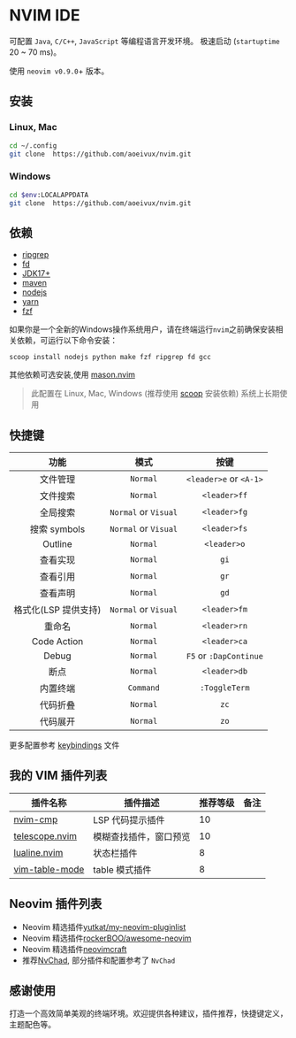 # NVIM IDE

可配置 `Java`, `C/C++`, `JavaScript` 等编程语言开发环境。 极速启动 (`startuptime` 20 ~ 70 ms)。

使用 `neovim v0.9.0`+ 版本。

## 安装

### Linux, Mac

```sh
cd ~/.config
git clone  https://github.com/aoeivux/nvim.git
```

### Windows

```sh
cd $env:LOCALAPPDATA
git clone  https://github.com/aoeivux/nvim.git
```

## 依赖

- [ripgrep](https://github.com/BurntSushi/ripgrep)
- [fd](https://github.com/sharkdp/fd)
- [JDK17+](https://openjdk.org/)
- [maven](https://maven.apache.org/)
- [nodejs](https://nodejs.org/en)
- [yarn](https://yarnpkg.com/)
- [fzf](https://github.com/junegunn/fzf)

如果你是一个全新的Windows操作系统用户，请在终端运行`nvim`之前确保安装相关依赖，可运行以下命令安装：
```shell
scoop install nodejs python make fzf ripgrep fd gcc 
```

其他依赖可选安装,使用 [mason.nvim](https://github.com/williamboman/mason.nvim)

> 此配置在 Linux, Mac, Windows (推荐使用 [scoop](https://scoop.sh/) 安装依赖) 系统上长期使用

## 快捷键

|              功能               |         模式         |           按键            |
| :-----------------------------: | :------------------: | :-----------------------: |
|            文件管理             |       `Normal`       |        `<leader>e` or `<A-1>`        |
|            文件搜索             |       `Normal`       |       `<leader>ff`        |
|            全局搜索             | `Normal` or `Visual` |       `<leader>fg`        |
|          搜索 symbols           | `Normal` or `Visual` |       `<leader>fs`        |
|             Outline             |       `Normal`       |        `<leader>o`        |
|            查看实现             |       `Normal`       |           `gi`            |
|            查看引用             |       `Normal`       |           `gr`            |
|            查看声明             |       `Normal`       |           `gd`            |
|      格式化(LSP 提供支持)       | `Normal` or `Visual` |        `<leader>fm`        |
|             重命名              |       `Normal`       |       `<leader>rn`        |
|           Code Action           |       `Normal`       |       `<leader>ca`        |
|              Debug              |       `Normal`       |  `F5` or `:DapContinue`   |
|              断点               |       `Normal`       |       `<leader>db`        |
|            内置终端             |      `Command`       |       `:ToggleTerm`       |
|            代码折叠             |       `Normal`       |           `zc`            |
|            代码展开             |       `Normal`       |           `zo`            |

更多配置参考 [keybindings](./lua/aoeivux/core/keybindings.lua) 文件


## 我的 VIM 插件列表

| 插件名称                                                              | 插件描述               | 推荐等级 | 备注 |
| --------------------------------------------------------------------- | ---------------------- | -------- | ---- |
| [nvim-cmp](https://github.com/hrsh7th/nvim-cmp)                       | LSP 代码提示插件       | 10       |      |
| [telescope.nvim](https://github.com/nvim-telescope/telescope.nvim)    | 模糊查找插件，窗口预览 | 10       |      |
| [lualine.nvim](https://github.com/nvim-lualine/lualine.nvim)          | 状态栏插件             | 8        |      |
| [vim-table-mode](https://github.com/dhruvasagar/vim-table-mode)       | table 模式插件         | 8        |      |


## Neovim 插件列表

- Neovim 精选插件[yutkat/my-neovim-pluginlist](https://github.com/yutkat/my-neovim-pluginlist)
- Neovim 精选插件[rockerBOO/awesome-neovim](https://github.com/rockerBOO/awesome-neovim)
- Neovim 精选插件[neovimcraft](http://neovimcraft.com/)
- 推荐[NvChad](https://github.com/NvChad/NvChad), 部分插件和配置参考了 `NvChad`

## 感谢使用

打造一个高效简单美观的终端环境。欢迎提供各种建议，插件推荐，快捷键定义，主题配色等。
